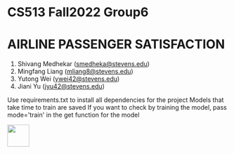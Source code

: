 # CS513 Fall2022 Group6

# AIRLINE PASSENGER SATISFACTION

1. Shivang Medhekar (smedheka@stevens.edu)
2. Mingfang Liang (mliang8@stevens.edu)
3. Yutong Wei (ywei42@stevens.edu)
4. Jiani Yu (jyu42@stevens.edu)

Use requirements.txt to install all dependencies for the project
Models that take time to train are saved
If you want to check by training the model, pass mode='train' in the get function for the model

<img src="https://user-images.githubusercontent.com/25181517/183423507-c056a6f9-1ba8-4312-a350-19bcbc5a8697.png" width="50">